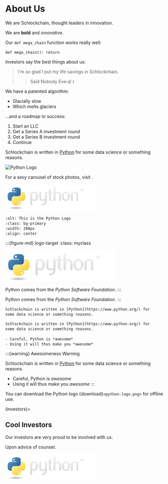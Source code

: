 # About Us

We are Schlockchain, thought leaders in innovation.

We are **bold** and _innovative_.

Our `def mega_chain` function works really well:

    def mega_chain(): return

Investors say the best things about us:

> I'm so glad I put my life savings in Schlockchain.
>
> > Said Nobody Eve:q!
> > r

We have a patented algorithm:

- Glacially slow
- Which melts glaciers

...and a roadmap to success:

1. Start an LLC
2. Get a Series A investment round
3. Get a Series B investment round
4. Continue

Schlockchain is written in [Python](https://www.python.org/) for some
data science or something reasons.

![Python Logo](https://python.org/static/img/python-logo.png)

For a sexy carousel of stock photos, visit [](./index).

![Python Logo downloaded for this site](./python-logo.png)

```{image} python-logo.png
:alt: This is the Python Logo
:class: bg-primary
:width: 200px
:align: center
```

:::{figure-md} logo-target
:class: myclass

<img src="python-logo.png" alt="The Python Logo" class="bg-primary" width="350px">

Python comes from the _Python Software Foundation_.
:::

Python comes from the _Python Software Foundation_.
:::

```{note}
Schlockchain is written in [Python](https://www.python.org/) for
some data science or something reasons.
```

```{warning}
Schlockchain is written in [Python](https://www.python.org/) for
some data science or something reasons.

- Careful, Python is *awesome*
- Using it will thus make you *awesome*
```

:::{warning} Awesomeness Warning

Schlockchain is written in [Python](https://www.python.org/) for
some data science or something reasons.

- Careful, Python is _awesome_
- Using it will thus make you _awesome_
  :::

You can download the Python logo {download}`<python-logo.png>` for offline use.

(investors)=

## Cool Investors

Our investors are very proud to be involved with us.

Upon advice of counsel.

![Python Logo](python-logo.png)
